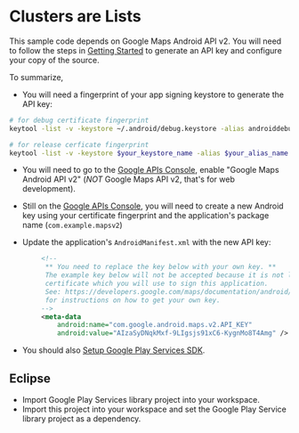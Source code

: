 # Clusters are Lists

This sample code depends on Google Maps Android API v2. You will need to follow the steps in [Getting Started](https://developers.google.com/maps/documentation/android/start) to generate an API key and configure your copy of the source.

To summarize,

* You will need a fingerprint of your app signing keystore to generate the API key:

```sh
# for debug certificate fingerprint
keytool -list -v -keystore ~/.android/debug.keystore -alias androiddebugkey -storepass android -keypass android

# for release cerficate fingerprint
keytool -list -v -keystore $your_keystore_name -alias $your_alias_name
```

* You will need to go to the [Google APIs Console](https://code.google.com/apis/console/), enable "Google Maps Android API v2" (*NOT* Google Maps API v2, that's for web development).

* Still on the [Google APIs Console](https://code.google.com/apis/console/), you will need to create a new Android key using your certificate fingerprint and the application's package name (`com.example.mapsv2`)

* Update the application's `AndroidManifest.xml` with the new API key:
```xml
        <!--
         ** You need to replace the key below with your own key. **
         The example key below will not be accepted because it is not linked to the
         certificate which you will use to sign this application.
         See: https://developers.google.com/maps/documentation/android/start
         for instructions on how to get your own key.
        -->
        <meta-data
            android:name="com.google.android.maps.v2.API_KEY"
            android:value="AIzaSyDNqkMxf-9LIgsjs91xC6-KygnMo8T4Amg" />
```

* You should also [Setup Google Play Services SDK](http://developer.android.com/google/play-services/setup.html).

## Eclipse

* Import Google Play Services library project into your workspace.
* Import this project into your workspace and set the Google Play Service library project as a dependency.
